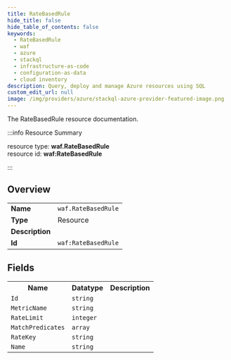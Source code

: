 ```yaml
---
title: RateBasedRule
hide_title: false
hide_table_of_contents: false
keywords:
  - RateBasedRule
  - waf
  - azure
  - stackql
  - infrastructure-as-code
  - configuration-as-data
  - cloud inventory
description: Query, deploy and manage Azure resources using SQL
custom_edit_url: null
image: /img/providers/azure/stackql-azure-provider-featured-image.png
---
```

The RateBasedRule resource documentation.

:::info Resource Summary

<div class="row">
<div class="providerDocColumn">
<span>resource type:&nbsp;<b>waf.RateBasedRule</b></span><br />
<span>resource id:&nbsp;<b>waf:RateBasedRule</b></span><br />
</div>
</div>

:::

## Overview
<table><tbody>
<tr><td><b>Name</b></td><td><code>waf.RateBasedRule</code></td></tr>
<tr><td><b>Type</b></td><td>Resource</td></tr>
<tr><td><b>Description</b></td><td></td></tr>
<tr><td><b>Id</b></td><td><code>waf:RateBasedRule</code></td></tr>
</tbody></table>

## Fields
<table><tbody>
<tr><th>Name</th><th>Datatype</th><th>Description</th></tr>
<tr><td><code>Id</code></td><td><code>string</code></td><td></td></tr><tr><td><code>MetricName</code></td><td><code>string</code></td><td></td></tr><tr><td><code>RateLimit</code></td><td><code>integer</code></td><td></td></tr><tr><td><code>MatchPredicates</code></td><td><code>array</code></td><td></td></tr><tr><td><code>RateKey</code></td><td><code>string</code></td><td></td></tr><tr><td><code>Name</code></td><td><code>string</code></td><td></td></tr>
</tbody></table>